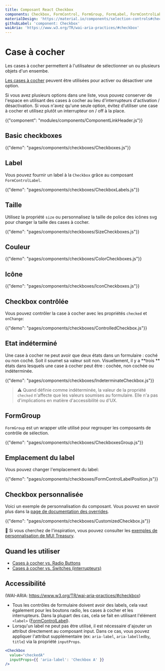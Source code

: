 ```yaml
---
title: Composant React Checkbox
components: Checkbox, FormControl, FormGroup, FormLabel, FormControlLabel
materialDesign: 'https://material.io/components/selection-controls#checkboxes'
githubLabel: 'component: Checkbox'
waiAria: 'https://www.w3.org/TR/wai-aria-practices/#checkbox'
---
```


# Case à cocher

<p class="description">Les cases à cocher permettent à l'utilisateur de sélectionner un ou plusieurs objets d'un ensembe.</p>

[Les cases à cocher](https://material.io/design/components/selection-controls.html#checkboxes) peuvent être utilisées pour activer ou désactiver une option.

Si vous avez plusieurs options dans une liste, vous pouvez conserver de l'espace en utilisant des cases à cocher au lieu d'interrupteurs d'activation / désactivation. Si vous n'avez qu'une seule option, évitez d’utiliser une case à cocher et utilisez plutôt un interrupteur on / off à la place.

{{"component": "modules/components/ComponentLinkHeader.js"}}

## Basic checkboxes

{{"demo": "pages/components/checkboxes/Checkboxes.js"}}

## Label

Vous pouvez fournir un label à la `Checkbox` grâce au composant `FormControlLabel`.

{{"demo": "pages/components/checkboxes/CheckboxLabels.js"}}

## Taille

Utilisez la propriété `size` ou personnalisez la taille de police des icônes svg pour changer la taille des cases à cocher.

{{"demo": "pages/components/checkboxes/SizeCheckboxes.js"}}

## Couleur

{{"demo": "pages/components/checkboxes/ColorCheckboxes.js"}}

## Icône

{{"demo": "pages/components/checkboxes/IconCheckboxes.js"}}

## Checkbox contrôlée

Vous pouvez contrôler la case à cocher avec les propriétés `checked` et `onChange`:

{{"demo": "pages/components/checkboxes/ControlledCheckbox.js"}}

## Etat indéterminé

Une case à cocher ne peut avoir que deux états dans un formulaire : coché ou non coché. Soit il soumet sa valeur soit non. Visuellement, il y a **trois ** états dans lesquels une case à cocher peut être : cochée, non cochée ou indéterminée.

{{"demo": "pages/components/checkboxes/IndeterminateCheckbox.js"}}

> ⚠️ Quand définie comme indéterminée, la valeur de la propriété `checked` n'affecte que les valeurs soumises au formulaire. Elle n'a pas d'implications en matière d'accessibilité ou d'UX.

## FormGroup

`FormGroup` est un wrapper utile utilisé pour regrouper les composants de contrôle de sélection.

{{"demo": "pages/components/checkboxes/CheckboxesGroup.js"}}

## Emplacement du label

Vous pouvez changer l'emplacement du label:

{{"demo": "pages/components/checkboxes/FormControlLabelPosition.js"}}

## Checkbox personnalisée

Voici un exemple de personnalisation du composant. Vous pouvez en savoir plus dans la [page de documentation des overrides](/customization/how-to-customize/).

{{"demo": "pages/components/checkboxes/CustomizedCheckbox.js"}}

🎨 Si vous cherchez de l'inspiration, vous pouvez consulter les [exemples de personnalisation de MUI Treasury](https://mui-treasury.com/styles/checkbox).

## Quand les utiliser

- [Cases à cocher vs. Radio Buttons](https://www.nngroup.com/articles/checkboxes-vs-radio-buttons/)
- [Cases à cocher vs. Switches (interrupteurs)](https://uxplanet.org/checkbox-vs-toggle-switch-7fc6e83f10b8)

## Accessibilité

(WAI-ARIA: https://www.w3.org/TR/wai-aria-practices/#checkbox)

- Tous les contrôles de formulaire doivent avoir des labels, cela vaut également pour les boutons radio, les cases à cocher et les interrupteurs. Dans la plupart des cas, cela se fait en utilisant l'élément `<label>` ([FormControlLabel](/api/form-control-label/)).
- Lorsqu'un label ne peut pas être utilisé, il est nécessaire d'ajouter un attribut directement au composant input. Dans ce cas, vous pouvez appliquer l'attribut supplémentaire (ex: `aria-label`, `aria-labelledby`, `title`) via la propriété `inputProps`.

```jsx
<Checkbox
  value="checkedA"
  inputProps={{ 'aria-label': 'Checkbox A' }}
/>
```
